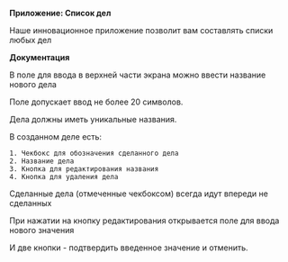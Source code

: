 **Приложение: Список дел**

Наше инновационное приложение позволит вам составлять списки любых дел

**Документация** 

В поле для ввода в верхней части экрана можно ввести название нового дела 

Поле допускает ввод не более 20 символов. 

Дела должны иметь уникальные названия. 

В созданном деле есть: 

    1. Чекбокс для обозначения сделанного дела
    2. Название дела
    3. Кнопка для редактирования названия
    4. Кнопка для удаления дела

Сделанные дела (отмеченные чекбоксом) всегда идут впереди не сделанных 

При нажатии на кнопку редактирования открывается поле для ввода нового значения 

И две кнопки - подтвердить введенное значение и отменить. 




